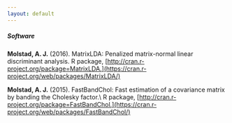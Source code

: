 ```yaml
---
layout: default
---
```



##### Software

**Molstad, A. J.** (2016). MatrixLDA: Penalized matrix-normal linear discriminant analysis. R package, [http://cran.r-project.org/package=MatrixLDA.](https://cran.r-project.org/web/packages/MatrixLDA/)

**Molstad, A. J.** (2015). FastBandChol: Fast estimation of a covariance matrix by banding the Cholesky factor.\ R package, [http://cran.r-project.org/package=FastBandChol.](https://cran.r-project.org/web/packages/FastBandChol/)
